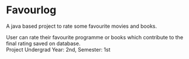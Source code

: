 # Favourlog
A java based project to rate some favourite movies and books.

User can rate their favourite programme or books which contribute to the final rating saved on database.<br>
Project Undergrad Year: 2nd, Semester: 1st
